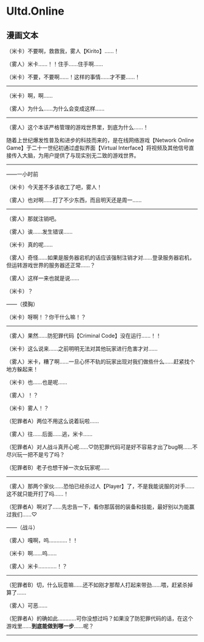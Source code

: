 # Ultd.Online

## 漫画文本

（米卡）不要啊，救救我，雾人【Kirito】……！

（雾人）米卡……！！住手……住手啊……

（米卡）不要，不要啊……！这样的事情……才不要……！

***

（米卡）啊，啊……

（雾人）为什么……为什么会变成这样……

***

（雾人）这个本该严格管理的游戏世界里，到底为什么……！

随着上世纪爆发性普及和进步的科技而来的，是在线网络游戏【Network Online Game】于二十一世纪初通过虚拟界面【Virtual Interface】将视频及其他信号直接传入大脑，为用户提供了与现实别无二致的游戏世界。

***

——一小时前

（米卡）今天差不多该收工了吧，雾人！

（雾人）也对啊……打了不少东西，而且明天还是周一……

***

（雾人）那就注销吧。

（雾人）诶……发生错误……

（米卡）真的呢……

（雾人）奇怪……如果是服务器宕机的话应该强制注销才对……登录服务器宕机，但运转游戏世界的服务器还正常……？

（雾人）这样一来也就是说……

（米卡）？

——（摸胸）

（米卡）呀啊！？你干什么嘛！？

***

（雾人）果然……防犯罪代码【Criminal Code】没在运行……！！

（米卡）这么说来……之前明明无法对其他玩家进行危害才对……

（雾人）米卡，糟了啊……一旦心怀不轨的玩家出现对我们做些什么……赶紧找个地方躲起来！

（米卡）也……也是呢……

（雾人）！？

（米卡）雾人！？

（犯罪者A）两位不用这么说着玩啦……

（雾人）往……后面……逃，米卡……

（犯罪者A）对人战斗真开心呢……♡防犯罪代码可是好不容易才出了bug啊……不尽兴玩一把不是亏了吗？

（犯罪者B）老子也想干掉一次女玩家呢……

***

（雾人）那两个家伙……恐怕已经杀过人【Player】了，不是我能说服的对手……这不就只能开打了吗……！

（犯罪者A）啊对了……先忠告一下，看你那孱弱的装备和技能，最好别以为能赢过我们……♡

——（战斗）

（雾人）嘎啊，呜…………！！

（米卡）啊……呜……

（雾人）米卡…………！？

***

（犯罪者B）切，什么玩意嘛……还不如刚才那帮人打起来带劲……喂，赶紧杀掉算了……

（雾人）可恶……

（犯罪者A）的确如此…………可你没想过吗？如果没了防犯罪代码的话，在这个游戏里……**到底能做到哪一步**……呢？

***


